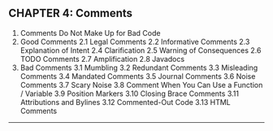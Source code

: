 ## CHAPTER 4: Comments

1. Comments Do Not Make Up for Bad Code
2. Good Comments
    2.1 Legal Comments
    2.2 Informative Comments
    2.3 Explanation of Intent
    2.4 Clarification
    2.5 Warning of Consequences
    2.6 TODO Comments
    2.7 Amplification
    2.8 Javadocs
3. Bad Comments
    3.1 Mumbling
    3.2 Redundant Comments
    3.3 Misleading Comments
    3.4 Mandated Comments
    3.5 Journal Comments
    3.6 Noise Comments
    3.7 Scary Noise
    3.8 Comment When You Can Use a Function / Variable
    3.9 Position Markers
    3.10 Closing Brace Comments
    3.11 Attributions and Bylines
    3.12 Commented-Out Code
    3.13 HTML Comments

---